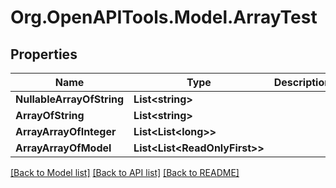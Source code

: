 # Org.OpenAPITools.Model.ArrayTest

## Properties

Name | Type | Description | Notes
------------ | ------------- | ------------- | -------------
**NullableArrayOfString** | **List&lt;string&gt;** |  | [optional] 
**ArrayOfString** | **List&lt;string&gt;** |  | [optional] 
**ArrayArrayOfInteger** | **List&lt;List&lt;long&gt;&gt;** |  | [optional] 
**ArrayArrayOfModel** | **List&lt;List&lt;ReadOnlyFirst&gt;&gt;** |  | [optional] 

[[Back to Model list]](../README.md#documentation-for-models) [[Back to API list]](../README.md#documentation-for-api-endpoints) [[Back to README]](../README.md)

